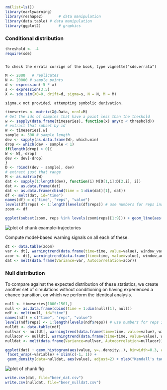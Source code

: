 

 

```r
rm(list=ls())
library(earlywarning)
library(reshape2)		# data manipulation
library(data.table)	# data manipulation
library(ggplot2)		# graphics
```




### Conditional distribution




```r
threshold <- -4
require(sde)
```

```

To check the errata corrige of the book, type vignette("sde.errata")
```

```r
M <- 2000   # replicates
N <- 20000 # sample points
d <- expression(-5 * x)
s <- expression(3.5)
X <- sde.sim(X0=0, drift=d, sigma=s, N = N, M = M)
```

```
sigma.x not provided, attempting symbolic derivation.
```

```r
timeseries <- matrix(X@.Data, ncol=M)
# Get the ids of samples that have a point less than the theshold
w <- sapply(data.frame(timeseries), function(x) any(x < threshold))
# extract that subset by id 
W <- timeseries[,w]
sample <- 500 # sample length
dev <- sapply(as.data.frame(W), which.min)
drop <- which(dev - sample < 1)
if(length(drop) > 0){
W <- W[,-drop]
dev <- dev[-drop]
}
D <- rbind((dev - sample), dev)
# extract just that range
M <- as.matrix(W)
dat <- sapply(1:length(dev), function(i) M[D[1,i]:D[2,i], i])
dat <- as.data.frame(dat)
dat <- as.data.frame(cbind(time = 1:dim(dat)[1], dat))
df <- melt(dat, id="time")
names(df) = c("time", "reps", "value")
levels(df$reps) <- 1:length(levels(df$reps)) # use numbers for reps instead of V1, V2, etc
zoom <- df
```




```r
ggplot(subset(zoom, reps %in% levels(zoom$reps)[1:9])) + geom_line(aes(time, value)) + facet_wrap(~reps, scales="free")
```

![plot of chunk example-trajectories](http://farm9.staticflickr.com/8516/8592953281_bb7ec80511_o.png) 


Compute model-based warning signals on all each of these.  


```r
dt <- data.table(zoom)
var <- dt[, warningtrend(data.frame(time=time, value=value), window_var), by=reps]$V1
acor <- dt[, warningtrend(data.frame(time=time, value=value), window_autocorr), by=reps]$V1
dat <- melt(data.frame(Variance=var, Autocorrelation=acor))
```


### Null distribution 

To compare against the expected distribution of these statistics, we create another set of simulations without conditioning on having experienced a chance transition, on which we perform the identical analysis.  


```r
null <- timeseries[1000:1501,]
null <- as.data.frame(cbind(time = 1:dim(null)[1], null))
ndf <- melt(null, id="time")
names(ndf) = c("time", "reps", "value")
levels(ndf$reps) <- 1:length(levels(ndf$reps)) # use numbers for reps instead of V1, V2, etc
nulldt <- data.table(ndf)
nullvar <- nulldt[, warningtrend(data.frame(time=time, value=value), window_var), by=reps]$V1
nullacor <- nulldt[, warningtrend(data.frame(time=time, value=value), window_autocorr), by=reps]$V1
nulldat <- melt(data.frame(Variance=nullvar, Autocorrelation=nullacor))
```



```r
ggplot(dat) + geom_histogram(aes(value, y=..density..), binwidth=0.3, alpha=.5) +
 facet_wrap(~variable) + xlim(c(-1, 1)) + 
 geom_density(data=nulldat, aes(value), adjust=2) + xlab("Kendall's tau") + theme_bw()
```

![plot of chunk fig](http://farm9.staticflickr.com/8518/8592953433_2e184d3044_o.png) 








```r
write.csv(dat, file="beer_dat.csv")
write.csv(nulldat, file="beer_nulldat.csv")
```

